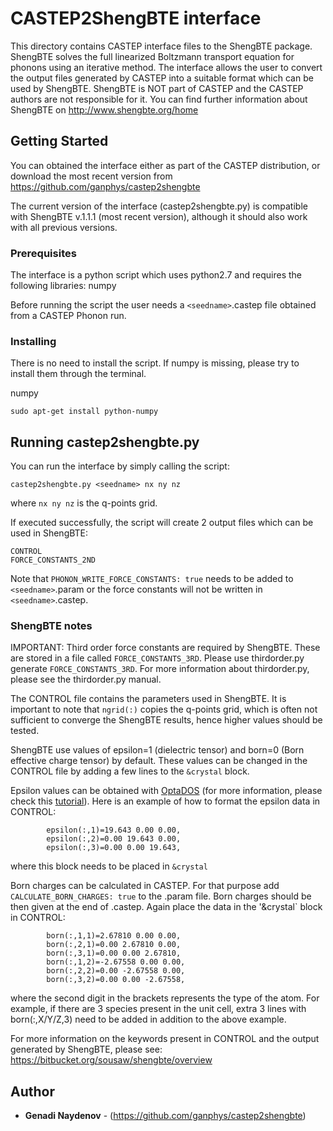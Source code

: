 # CASTEP2ShengBTE interface

This directory contains CASTEP interface files to the ShengBTE package. ShengBTE solves the full linearized Boltzmann transport equation for phonons using an iterative method. The interface allows the user to convert the output files generated by CASTEP into a suitable format which can be used by ShengBTE.
ShengBTE is NOT part of CASTEP and the CASTEP authors are not responsible for it.
You can find further information about ShengBTE on http://www.shengbte.org/home

## Getting Started

You can obtained the interface either as part of the CASTEP distribution, or download the most recent version from https://github.com/ganphys/castep2shengbte

The current version of the interface (castep2shengbte.py) is compatible with ShengBTE v.1.1.1 (most recent version), although it should also work with all previous versions.


### Prerequisites

The interface is a python script which uses python2.7 and requires the following libraries: numpy

Before running the script the user needs a `<seedname>`.castep file obtained from a CASTEP Phonon run.

### Installing

There is no need to install the script. If numpy is missing, please try to install them through the terminal.

numpy

```
sudo apt-get install python-numpy
```

## Running castep2shengbte.py

You can run the interface by simply calling the script:

```
castep2shengbte.py <seedname> nx ny nz
```
where `nx ny nz` is the q-points grid.

If executed successfully, the script will create 2 output files which can be used in ShengBTE:

```
CONTROL
FORCE_CONSTANTS_2ND
```

Note that `PHONON_WRITE_FORCE_CONSTANTS: true` needs to be added to `<seedname>`.param or the force constants will not be written in `<seedname>`.castep.

### ShengBTE notes

IMPORTANT: Third order force constants are required by ShengBTE. These are stored in a file called `FORCE_CONSTANTS_3RD`. Please use thirdorder.py generate `FORCE_CONSTANTS_3RD`. For more information about thirdorder.py, please see the thirdorder.py manual. 

The CONTROL file contains the parameters used in ShengBTE. It is important to note that `ngrid(:)` copies the q-points grid, which is often not sufficient to converge the ShengBTE results, hence higher values should be tested.

ShengBTE use values of epsilon=1 (dielectric tensor) and born=0 (Born effective charge tensor) by default. These values can be changed in the CONTROL file by adding a few lines to the `&crystal` block. 

Epsilon values can be obtained with [OptaDOS](http://www.tcm.phy.cam.ac.uk/~ajm255/optados/index.html) (for more information, please check this [tutorial](http://www.castep.org/Tutorials/LowLossEELS)). Here is an example of how to format the epsilon data in CONTROL:


```
        epsilon(:,1)=19.643 0.00 0.00,
        epsilon(:,2)=0.00 19.643 0.00,
        epsilon(:,3)=0.00 0.00 19.643,
```
where this block needs to be placed in `&crystal`


Born charges can be calculated in CASTEP. For that purpose add `CALCULATE_BORN_CHARGES: true` to the <seedname>.param file. Born charges should be then given at the end of <seedname>.castep. Again place the data in the '&crystal` block in CONTROL:

```
        born(:,1,1)=2.67810 0.00 0.00,
        born(:,2,1)=0.00 2.67810 0.00,
        born(:,3,1)=0.00 0.00 2.67810,
        born(:,1,2)=-2.67558 0.00 0.00,
        born(:,2,2)=0.00 -2.67558 0.00,
        born(:,3,2)=0.00 0.00 -2.67558, 
```
where the second digit in the brackets represents the type of the atom. For example, if there are 3 species present in the unit cell, extra 3 lines with born(:,X/Y/Z,3) need to be added in addition to the above example.

For more information on the keywords present in CONTROL and the output generated by ShengBTE, please see: https://bitbucket.org/sousaw/shengbte/overview


## Author

* **Genadi Naydenov** - (https://github.com/ganphys/castep2shengbte)
